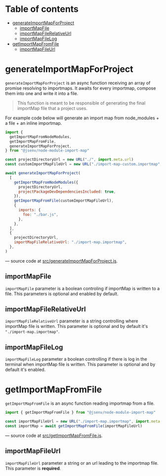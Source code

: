# Table of contents

- [generateImportMapForProject](#generateImportMapForProject)
  - [importMapFile](#importMapFile)
  - [importMapFileRelativeUrl](#importMapFileRelativeUrl)
  - [importMapFileLog](#importMapFileLog)
- [getImportMapFromFile](#getImportMapFromFile)
  - [importMapFileUrl](#importMapFileUrl)

# generateImportMapForProject

`generateImportMapForProject` is an async function receiving an array of promise resolving to importmaps. It awaits for every importmap, compose them into one and write it into a file.

> This function is meant to be responsible of generating the final importMap file that a project uses.

For example code below will generate an import map from node_modules + a file + an inline importmap.

```js
import {
  getImportMapFromNodeModules,
  getImportMapFromFile,
  generateImportMapForProject,
} from "@jsenv/node-module-import-map"

const projectDirectoryUrl = new URL("./", import.meta.url)
const customImportMapFileUrl = new URL("./import-map-custom.importmap", projectDirectoryUrl)

await generateImportMapForProject(
  [
    getImportMapFromNodeModules({
      projectDirectoryUrl,
      projectPackageDevDependenciesIncluded: true,
    }),
    getImportMapFromFile(customImportMapFileUrl),
    {
      imports: {
        foo: "./bar.js",
      },
    },
  ],
  {
    projectDirectoryUrl,
    importMapFileRelativeUrl: "./import-map.importmap",
  },
)
```

— source code at [src/generateImportMapForProject.js](../src/generateImportMapForProject.js).

## importMapFile

`importMapFile` parameter is a boolean controling if importMap is written to a file. This parameters is optional and enabled by default.

## importMapFileRelativeUrl

`importMapFileRelativeUrl` parameter is a string controlling where importMap file is written. This parameter is optional and by default it's `"./import-map.importmap"`.

## importMapFileLog

`importMapFileLog` parameter a boolean controlling if there is log in the terminal when importMap file is written. This parameter is optional and by default it's enabled.

# getImportMapFromFile

`getImportMapFromFile` is an async function reading importmap from a file.

```js
import { getImportMapFromFile } from "@jsenv/node-module-import-map"

const importMapFileUrl = new URL("./import-map.importmap", import.meta.url)
const importMap = await getImportMapFromFile(importMapFileUrl)
```

— source code at [src/getImportMapFromFile.js](../src/getImportMapFromFile.js).

## importMapFileUrl

`importMapFileUrl` parameter a string or an url leading to the importmap file. This parameter is **required**.
